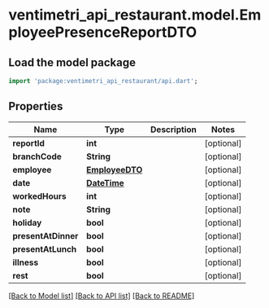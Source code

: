 # ventimetri_api_restaurant.model.EmployeePresenceReportDTO

## Load the model package
```dart
import 'package:ventimetri_api_restaurant/api.dart';
```

## Properties
Name | Type | Description | Notes
------------ | ------------- | ------------- | -------------
**reportId** | **int** |  | [optional] 
**branchCode** | **String** |  | [optional] 
**employee** | [**EmployeeDTO**](EmployeeDTO.md) |  | [optional] 
**date** | [**DateTime**](DateTime.md) |  | [optional] 
**workedHours** | **int** |  | [optional] 
**note** | **String** |  | [optional] 
**holiday** | **bool** |  | [optional] 
**presentAtDinner** | **bool** |  | [optional] 
**presentAtLunch** | **bool** |  | [optional] 
**illness** | **bool** |  | [optional] 
**rest** | **bool** |  | [optional] 

[[Back to Model list]](../README.md#documentation-for-models) [[Back to API list]](../README.md#documentation-for-api-endpoints) [[Back to README]](../README.md)


